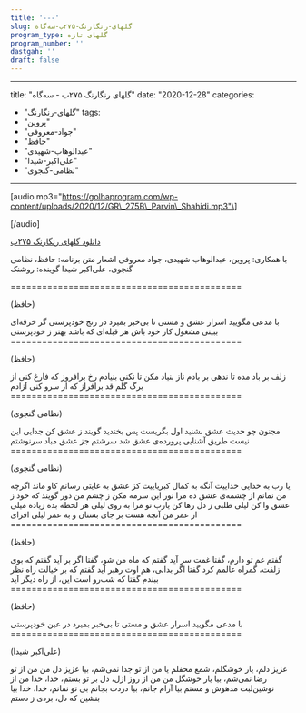 ```yaml
---
title: '---'
slug: گلهای-رنگارنگ-۲۷۵ب-سه‌گاه
program_type: گلهای تازه
program_number: ''
dastgah: ''
draft: false
---
```


---
title: "گلهای رنگارنگ ۲۷۵ب - سه‌گاه"
date: "2020-12-28"
categories: 
  - "گلهای-رنگارنگ"
tags: 
  - "پروین"
  - "جواد-معروفی"
  - "حافظ"
  - "عبدالوهاب-شهیدی"
  - "علی‌اکبر-شیدا"
  - "نظامی-گنجوی"
---

\[audio mp3="https://golhaprogram.com/wp-content/uploads/2020/12/GR\_275B\_Parvin\_Shahidi.mp3"\]

\[/audio\]

[دانلود گلهای رنگارنگ ۲۷۵ب](https://golhaprogram.com/wp-content/uploads/2020/12/GR_275B_Parvin_Shahidi.mp3)

با همکاری: پروین، عبدالوهاب شهیدی، جواد معروفی اشعار متن برنامه: حافظ، نظامی گنجوی، علی‌اکبر شیدا گوینده: روشنک

\============================================

(حافظ)

با مدعی مگویید اسرار عشق و مستی تا بی‌خبر بمیرد در رنج خودپرستی گر خرقه‌ای ببینی مشغول کار خود باش هر قبله‌ای که باشد بهتر ز خودپرستی ============================================

(حافظ)

زلف بر باد مده تا ندهی بر بادم ناز بنیاد مکن تا نکنی بنیادم رخ برافروز که فارغ کنی از برگ گلم قد برافراز که از سرو کنی آزادم ============================================

(نظامی گنجوی)

مجنون چو حدیث عشق بشنید اول بگریست پس بخندید گویند ز عشق كن جدایی این نیست طریق آشنایی پرورده‌ی عشق شد سرشتم جز عشق مباد سرنوشتم ============================================

(نظامی گنجوی)

یا رب به خدایی خداییت آنگه به کمال کبریاییت کز عشق به غایتی رسانم کاو ماند اگرچه من نمانم از چشمه‌ی عشق ده مرا نور این سرمه مکن ز چشم من دور گویند که خود ز عشق وا کن لیلی طلبی ز دل رها كن یارب تو مرا به روی لیلی هر لحظه بده زیاده میلی از عمر من آنچه هست بر جای بستان و به عمر لیلی افزای ============================================

(حافظ)

گفتم غم تو دارم، گفتا غمت سر آید گفتم که ماه من شو، گفتا اگر بر آید گفتم که بوی زلفت، گمراه عالمم كرد گفتا اگر بدانی، هم اوت رهبر آید گفتم که بر خیالت راه نظر ببندم گفتا که شب‌رو است این، از راه دیگر آید ============================================

(حافظ)

با مدعی مگویید اسرار عشق و مستی تا بی‌خبر بمیرد در عین خودپرستی ============================================

(علی‌اکبر شیدا)

عزیز دلم، یار خوشگلم، شمع محفلم یا من از تو جدا نمی‌شم، بیا عزیز دل من من از تو رضا نمی‌شم، بیا یار خوشگل من من از روز ازل، دل بر تو بستم، خدا، خدا من از نوشین‌لبت مدهوش و مستم بیا آرام جانم، بیا دردت بجانم بی تو نمانم، خدا، خدا بیا بنشین که دل، بردی ز دستم
